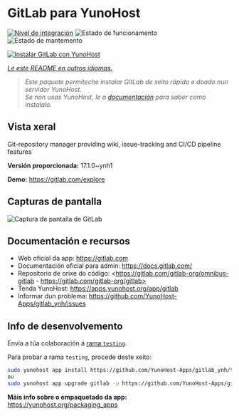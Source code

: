 <!--
NOTA: Este README foi creado automáticamente por <https://github.com/YunoHost/apps/tree/master/tools/readme_generator>
NON debe editarse manualmente.
-->

# GitLab para YunoHost

[![Nivel de integración](https://dash.yunohost.org/integration/gitlab.svg)](https://ci-apps.yunohost.org/ci/apps/gitlab/) ![Estado de funcionamento](https://ci-apps.yunohost.org/ci/badges/gitlab.status.svg) ![Estado de mantemento](https://ci-apps.yunohost.org/ci/badges/gitlab.maintain.svg)

[![Instalar GitLab con YunoHost](https://install-app.yunohost.org/install-with-yunohost.svg)](https://install-app.yunohost.org/?app=gitlab)

*[Le este README en outros idiomas.](./ALL_README.md)*

> *Este paquete permíteche instalar GitLab de xeito rápido e doado nun servidor YunoHost.*  
> *Se non usas YunoHost, le a [documentación](https://yunohost.org/install) para saber como instalalo.*

## Vista xeral

Git-repository manager providing wiki, issue-tracking and CI/CD pipeline features

**Versión proporcionada:** 17.1.0~ynh1

**Demo:** <https://gitlab.com/explore>

## Capturas de pantalla

![Captura de pantalla de GitLab](./doc/screenshots/GitLab_running_11.0_(2018-07).png)

## Documentación e recursos

- Web oficial da app: <https://gitlab.com>
- Documentación oficial para admin: <https://docs.gitlab.com/>
- Repositorio de orixe do código: <https://gitlab.com/gitlab-org/omnibus-gitlab - https://gitlab.com/gitlab-org/gitlab>
- Tenda YunoHost: <https://apps.yunohost.org/app/gitlab>
- Informar dun problema: <https://github.com/YunoHost-Apps/gitlab_ynh/issues>

## Info de desenvolvemento

Envía a túa colaboración á [rama `testing`](https://github.com/YunoHost-Apps/gitlab_ynh/tree/testing).

Para probar a rama `testing`, procede deste xeito:

```bash
sudo yunohost app install https://github.com/YunoHost-Apps/gitlab_ynh/tree/testing --debug
ou
sudo yunohost app upgrade gitlab -u https://github.com/YunoHost-Apps/gitlab_ynh/tree/testing --debug
```

**Máis info sobre o empaquetado da app:** <https://yunohost.org/packaging_apps>
